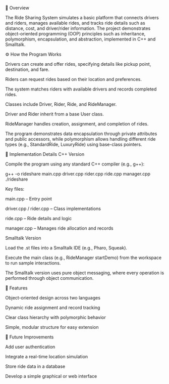 📘 Overview

The Ride Sharing System simulates a basic platform that connects drivers and riders, manages available rides, and tracks ride details such as distance, cost, and driver/rider information.
The project demonstrates object-oriented programming (OOP) principles such as inheritance, polymorphism, encapsulation, and abstraction, implemented in C++ and Smalltalk.

⚙️ How the Program Works

Drivers can create and offer rides, specifying details like pickup point, destination, and fare.

Riders can request rides based on their location and preferences.

The system matches riders with available drivers and records completed rides.

Classes include Driver, Rider, Ride, and RideManager.

Driver and Rider inherit from a base User class.

RideManager handles creation, assignment, and completion of rides.

The program demonstrates data encapsulation through private attributes and public accessors, while polymorphism allows handling different ride types (e.g., StandardRide, LuxuryRide) using base-class pointers.

🧠 Implementation Details
C++ Version

Compile the program using any standard C++ compiler (e.g., g++):

g++ -o rideshare main.cpp driver.cpp rider.cpp ride.cpp manager.cpp
./rideshare


Key files:

main.cpp – Entry point

driver.cpp / rider.cpp – Class implementations

ride.cpp – Ride details and logic

manager.cpp – Manages ride allocation and records

Smalltalk Version

Load the .st files into a Smalltalk IDE (e.g., Pharo, Squeak).

Execute the main class (e.g., RideManager startDemo) from the workspace to run sample interactions.

The Smalltalk version uses pure object messaging, where every operation is performed through object communication.

🧩 Features

Object-oriented design across two languages

Dynamic ride assignment and record tracking

Clear class hierarchy with polymorphic behavior

Simple, modular structure for easy extension

🚀 Future Improvements

Add user authentication

Integrate a real-time location simulation

Store ride data in a database

Develop a simple graphical or web interface
